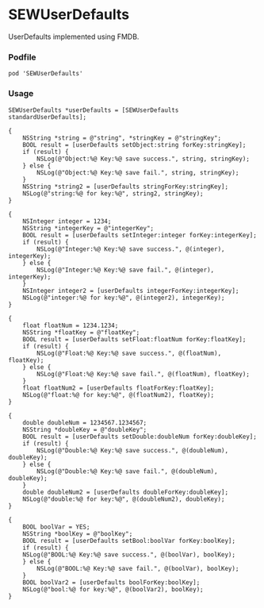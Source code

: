 # SEWUserDefaults

UserDefaults implemented using FMDB.

### Podfile

    pod 'SEWUserDefaults'
    
### Usage

    SEWUserDefaults *userDefaults = [SEWUserDefaults standardUserDefaults];

    {
        NSString *string = @"string", *stringKey = @"stringKey";
        BOOL result = [userDefaults setObject:string forKey:stringKey];
        if (result) {
            NSLog(@"Object:%@ Key:%@ save success.", string, stringKey);
        } else {
            NSLog(@"Object:%@ Key:%@ save fail.", string, stringKey);
        }
        NSString *string2 = [userDefaults stringForKey:stringKey];
        NSLog(@"string:%@ for key:%@", string2, stringKey);
    }

    {
        NSInteger integer = 1234;
        NSString *integerKey = @"integerKey";
        BOOL result = [userDefaults setInteger:integer forKey:integerKey];
        if (result) {
            NSLog(@"Integer:%@ Key:%@ save success.", @(integer), integerKey);
        } else {
            NSLog(@"Integer:%@ Key:%@ save fail.", @(integer), integerKey);
        }
        NSInteger integer2 = [userDefaults integerForKey:integerKey];
        NSLog(@"integer:%@ for key:%@", @(integer2), integerKey);
    }

    {
        float floatNum = 1234.1234;
        NSString *floatKey = @"floatKey";
        BOOL result = [userDefaults setFloat:floatNum forKey:floatKey];
        if (result) {
            NSLog(@"Float:%@ Key:%@ save success.", @(floatNum), floatKey);
        } else {
            NSLog(@"Float:%@ Key:%@ save fail.", @(floatNum), floatKey);
        }
        float floatNum2 = [userDefaults floatForKey:floatKey];
        NSLog(@"float:%@ for key:%@", @(floatNum2), floatKey);
    }

    {
        double doubleNum = 1234567.1234567;
        NSString *doubleKey = @"doubleKey";
        BOOL result = [userDefaults setDouble:doubleNum forKey:doubleKey];
        if (result) {
            NSLog(@"Double:%@ Key:%@ save success.", @(doubleNum), doubleKey);
        } else {
            NSLog(@"Double:%@ Key:%@ save fail.", @(doubleNum), doubleKey);
        }
        double doubleNum2 = [userDefaults doubleForKey:doubleKey];
        NSLog(@"double:%@ for key:%@", @(doubleNum2), doubleKey);
    }

    {
        BOOL boolVar = YES;
        NSString *boolKey = @"boolKey";
        BOOL result = [userDefaults setBool:boolVar forKey:boolKey];
        if (result) {
        NSLog(@"BOOL:%@ Key:%@ save success.", @(boolVar), boolKey);
        } else {
            NSLog(@"BOOL:%@ Key:%@ save fail.", @(boolVar), boolKey);
        }
        BOOL boolVar2 = [userDefaults boolForKey:boolKey];
        NSLog(@"bool:%@ for key:%@", @(boolVar2), boolKey);
    }

